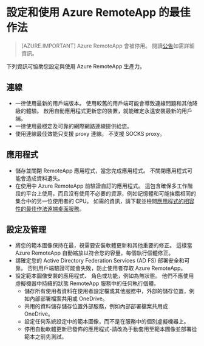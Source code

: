 <properties
    pageTitle="Azure RemoteApp 最佳作法 |Microsoft Azure"
    description="設定和使用 Azure RemoteApp 的最佳作法。"
    services="remoteapp"
    documentationCenter=""
    authors="lizap"
    manager="mbaldwin" />

<tags
    ms.service="remoteapp"
    ms.workload="compute"
    ms.tgt_pltfrm="na"
    ms.devlang="na"
    ms.topic="article"
    ms.date="08/15/2016"
    ms.author="elizapo" />

# <a name="best-practices-for-configuring-and-using-azure-remoteapp"></a>設定和使用 Azure RemoteApp 的最佳作法

> [AZURE.IMPORTANT]
> Azure RemoteApp 會被停用。 閱讀[公告](https://go.microsoft.com/fwlink/?linkid=821148)如需詳細資訊。

下列資訊可協助您設定與使用 Azure RemoteApp 生產力。

## <a name="connectivity"></a>連線


- 一律使用最新的用戶端版本。 使用較舊的用戶端可能會導致連線問題和其他降級的體驗。 啟用自動應用程式更新您的裝置，就能確定永遠安裝最新的用戶端。
- 一律使用最穩定及可靠的網際網路連線提供給您。  
- 使用連線最佳效能只支援 proxy 連線。  不支援 SOCKS proxy。

## <a name="applications"></a>應用程式


- 儲存並關閉 RemoteApp 應用程式，當您完成應用程式。 不關閉應用程式可能會造成資料遺失。
- 在使用中 Azure RemoteApp 前驗證自訂的應用程式。 這包含確保多工作階段的平台上使用，而且沒有使用不必要的資源，例如記憶體和可能挨餓相同的集合中的另一位使用者的 CPU。 如需的資訊，請下載並檢閱[應用程式的相容性的最佳作法遠端桌面服務](http://www.dabcc.com/resources/Application%20Compatibility%20Best%20Practices%20for%20Remote%20Desktop%20Services.pdf)。

## <a name="configuration-and-management"></a>設定及管理


- 將您的範本圖像保持在最，視需要安裝軟體更新和其他重要的修正。 這樣當 Azure RemoteApp 自動縮放以符合您的容量，每個執行個體修正。  
- 請確定您的 Active Directory Federation Services (AD FS) 部署安全和可靠。 否則用戶端驗證可能會失敗，防止使用者存取 Azure RemoteApp。
- 設定範本圖像安裝的應用程式、 角色或功能，例如為無狀態。 他們不應使用虛擬機器中持續的狀態 RemoteApp 服務中的任何執行個體。
    - 儲存所有使用者資料在使用者設定檔或其他服務中，外部的儲存位置，例如內部部署檔案共用或 OneDrive。
    - 共用的資料儲存儲存位置外部服務，例如內部部署檔案共用或 OneDrive。
    - 設定任何系統設定中的範本圖像，而不是在服務中的個別虛擬機器上。
    - 停用自動軟體更新已發佈的應用程式-請改為手動套用至範本圖像並部署從範本之前先測試。
